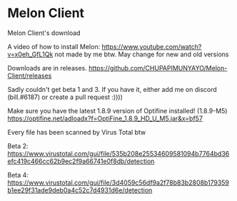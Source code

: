 # Melon Client 
Melon Client's download 

A video of how to install Melon: https://www.youtube.com/watch?v=x0eh_GfL1Qk  not made by me btw. May change for new and old versions

Downloads are in releases. https://github.com/CHUPAPIMUNYAYO/Melon-Client/releases 

Sadly couldn't get beta 1 and 3. If you have it, either add me on discord (bill.#6187) or create a pull request :)))) 

Make sure you have the latest 1.8.9 version of Optifine installed! (1.8.9-M5) 
https://optifine.net/adloadx?f=OptiFine_1.8.9_HD_U_M5.jar&x=bf57

Every file has been scanned by Virus Total btw

Beta 2: https://www.virustotal.com/gui/file/535b208e25534609581094b7764bd36efc419c466cc62b9ec2f9a66741e0f8db/detection

Beta 4: https://www.virustotal.com/gui/file/3d4059c56df9a2f78b83b2808b179359b1ee29f31ade9deb0a4c52c7d4931d6e/detection
